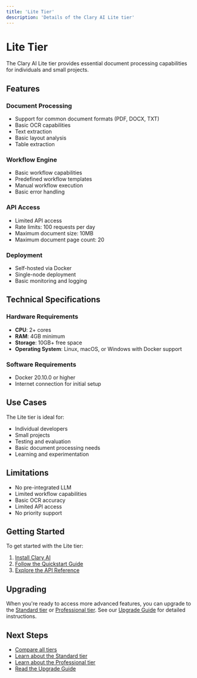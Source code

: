 ```yaml
---
title: 'Lite Tier'
description: 'Details of the Clary AI Lite tier'
---
```


# Lite Tier

The Clary AI Lite tier provides essential document processing capabilities for individuals and small projects.

## Features

### Document Processing

- Support for common document formats (PDF, DOCX, TXT)
- Basic OCR capabilities
- Text extraction
- Basic layout analysis
- Table extraction

### Workflow Engine

- Basic workflow capabilities
- Predefined workflow templates
- Manual workflow execution
- Basic error handling

### API Access

- Limited API access
- Rate limits: 100 requests per day
- Maximum document size: 10MB
- Maximum document page count: 20

### Deployment

- Self-hosted via Docker
- Single-node deployment
- Basic monitoring and logging

## Technical Specifications

### Hardware Requirements

- **CPU**: 2+ cores
- **RAM**: 4GB minimum
- **Storage**: 10GB+ free space
- **Operating System**: Linux, macOS, or Windows with Docker support

### Software Requirements

- Docker 20.10.0 or higher
- Internet connection for initial setup

## Use Cases

The Lite tier is ideal for:

- Individual developers
- Small projects
- Testing and evaluation
- Basic document processing needs
- Learning and experimentation

## Limitations

- No pre-integrated LLM
- Limited workflow capabilities
- Basic OCR accuracy
- Limited API access
- No priority support

## Getting Started

To get started with the Lite tier:

1. [Install Clary AI](/installation)
2. [Follow the Quickstart Guide](/quickstart)
3. [Explore the API Reference](/api-reference/overview)

## Upgrading

When you're ready to access more advanced features, you can upgrade to the [Standard tier](/tiers/standard) or [Professional tier](/tiers/professional). See our [Upgrade Guide](/tiers/upgrade-guide) for detailed instructions.

## Next Steps

- [Compare all tiers](/tiers/overview)
- [Learn about the Standard tier](/tiers/standard)
- [Learn about the Professional tier](/tiers/professional)
- [Read the Upgrade Guide](/tiers/upgrade-guide)
